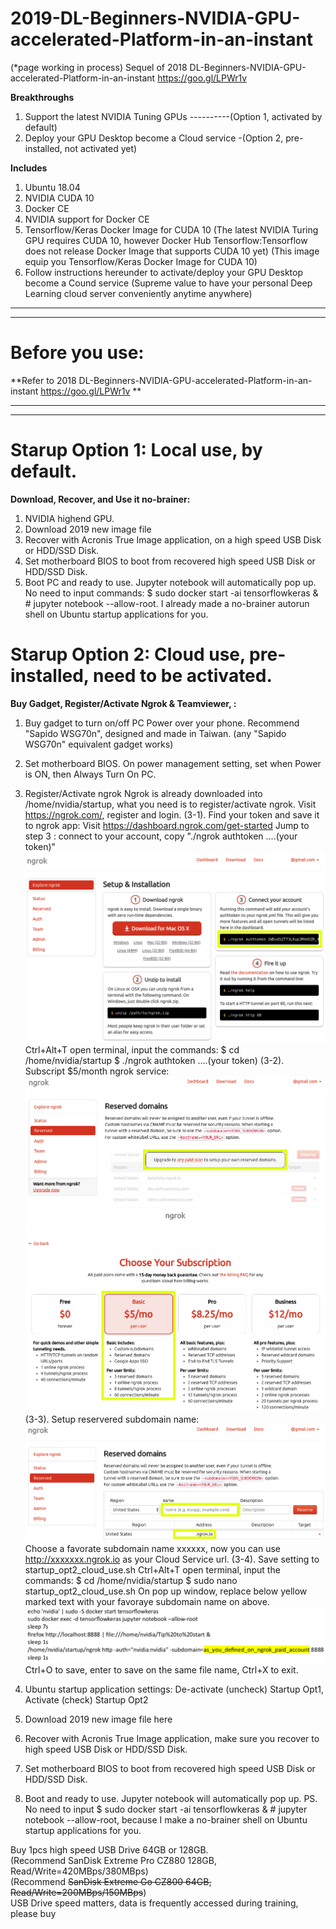# 2019-DL-Beginners-NVIDIA-GPU-accelerated-Platform-in-an-instant
(*page working in process) 
Sequel of 2018 DL-Beginners-NVIDIA-GPU-accelerated-Platform-in-an-instant https://goo.gl/LPWr1v 

**Breakthroughs**
1. Support the latest NVIDIA Tuning GPUs ----------(Option 1, activated by default)
2. Deploy your GPU Desktop become a Cloud service -(Option 2, pre-installed, not activated yet)

**Includes**
1. Ubuntu 18.04
2. NVIDIA CUDA 10
3. Docker CE
4. NVIDIA support for Docker CE
5. Tensorflow/Keras Docker Image for CUDA 10
   (The latest NVIDIA Turing GPU requires CUDA 10, however Docker Hub Tensorflow:Tensorflow does not release Docker Image that supports CUDA 10 yet) (This image equip you Tensorflow/Keras Docker Image for CUDA 10)
6. Follow instructions hereunder to activate/deploy your GPU Desktop become a Cound service 
   (Supreme value to have your personal Deep Learning cloud server conveniently anytime anywhere)

___
___
# Before you use:
  **Refer to 2018 DL-Beginners-NVIDIA-GPU-accelerated-Platform-in-an-instant https://goo.gl/LPWr1v **
  
___
___
# Starup Option 1: Local use, by default.  
**Download, Recover, and Use it no-brainer:** 
1. NVIDIA highend GPU.
2. Download 2019 new image file 
3. Recover with Acronis True Image application, on a high speed USB Disk or HDD/SSD Disk.
4. Set motherboard BIOS to boot from recovered high speed USB Disk or HDD/SSD Disk.
5. Boot PC and ready to use. Jupyter notebook will automatically pop up. 
   No need to input commands: $ sudo docker start -ai tensorflowkeras & # jupyter notebook --allow-root. I already made a no-brainer autorun shell on Ubuntu startup applications for you. 

# Starup Option 2: Cloud use, pre-installed, need to be activated.  
**Buy Gadget, Register/Activate Ngrok & Teamviewer, :**
1. Buy gadget to turn on/off PC Power over your phone.
   Recommend "Sapido WSG70n", designed and made in Taiwan. (any "Sapido WSG70n" equivalent gadget works)
2. Set motherboard BIOS. 
   On power management setting, set when Power is ON, then Always Turn On PC.
3. Register/Activate ngrok
   Ngrok is already downloaded into /home/nvidia/startup, what you need is to register/activate ngrok.
   Visit https://ngrok.com/, register and login.
   (3-1). Find your token and save it to ngrok app:
          Visit https://dashboard.ngrok.com/get-started 
          Jump to step 3 : connect to your account, copy "./ngrok authtoken ....(your token)"
          ![](/photo/2019%200a%20Ngrok%20Step%203%20find%20token.png)
          Ctrl+Alt+T open terminal, input the commands:
          $ cd /home/nvidia/startup
          $ ./ngrok authtoken ....(your token)
   (3-2). Subscript $5/month ngrok service:
          ![](/photo/2019%200b%20Ngrok%20Go%20Reserved%20-%20not%20paid%20yet.png)
          ![](/photo/2019%200c%20Ngrok%20Choose%20Subscription.png)
   (3-3). Setup reservered subdomain name:
          ![](/photo/2019%200d%20Ngrok%20Go%20Reserved%20-%20Setup%20after%20paid.png)
          Choose a favorate subdomain name xxxxxx, now you can use http://xxxxxxx.ngrok.io as your Cloud Service url. 
   (3-4). Save setting to startup_opt2_cloud_use.sh
          Ctrl+Alt+T open terminal, input the commands:
          $ cd /home/nvidia/startup
          $ sudo nano startup_opt2_cloud_use.sh
          On pop up window, replace below yellow marked text with your favoraye subdomain name on above.  
          ![](/photo/2019%200e%20Ngrok%20-%20update%20startup_opt2_cloud_use%20sh.png)
          Ctrl+O to save, enter to save on the same file name, Ctrl+X to exit.
3. Ubuntu startup application settings:
   De-activate (uncheck) Startup Opt1, Activate (check) Startup Opt2
   
2. Download 2019 new image file here 
3. Recover with Acronis True Image application, make sure you recover to high speed USB Disk or HDD/SSD Disk.
4. Set motherboard BIOS to boot from recovered high speed USB Disk or HDD/SSD Disk.
5. Boot and ready to use. Jupyter notebook will automatically pop up. 
PS. No need to input $ sudo docker start -ai tensorflowkeras & # jupyter notebook --allow-root, because I make a no-brainer shell on Ubuntu startup applications for you. 

Buy 1pcs high speed USB Drive 64GB or 128GB.  
   (Recommend SanDisk Extreme Pro CZ880 128GB, Read/Write=420MBps/380MBps)  
   (Recommend ~~SanDisk Extreme Go CZ800 64GB, Read/Write=200MBps/150MBps~~)  
   USB Drive speed matters, data is frequently accessed during training, please buy 
